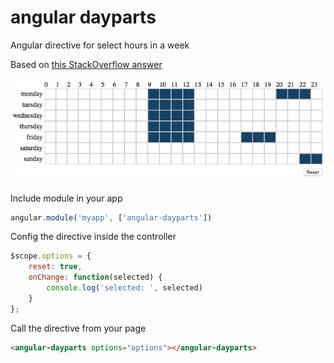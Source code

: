 # angular dayparts

Angular directive for select hours in a week

Based on [this StackOverflow answer](http://stackoverflow.com/questions/23163952/how-do-i-capture-table-td-elements-using-mousedown-dragselect-event)


![Sample](sample.jpg)


Include module in your app

```javascript
angular.module('myapp', ['angular-dayparts'])
```


Config the directive inside the controller

```javascript
$scope.options = {
    reset: true,
    onChange: function(selected) {
        console.log('selected: ', selected)
    }
};
```


Call the directive from your page

```html
<angular-dayparts options="options"></angular-dayparts>
```